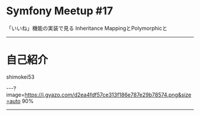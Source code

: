 # Symfony Meetup #17

「いいね」機能の実装で見る
Inheritance MappingとPolymorphicと

---

# 自己紹介
shimokei53

---?image=https://i.gyazo.com/d2ea4fdf57ce313f186e787e29b78574.png&size=auto 90%

---
